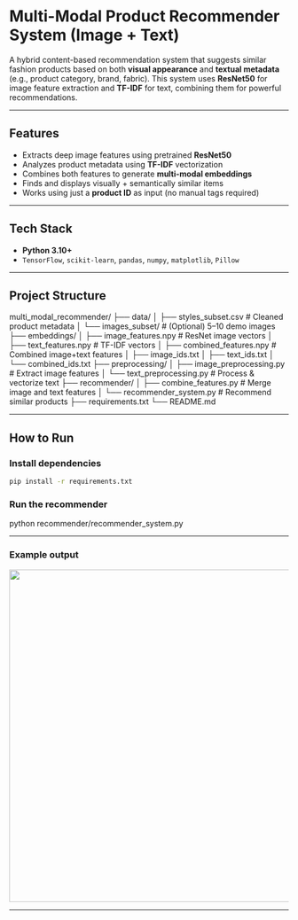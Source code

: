 #  Multi-Modal Product Recommender System (Image + Text)

A hybrid content-based recommendation system that suggests similar fashion products based on both **visual appearance** and **textual metadata** (e.g., product category, brand, fabric). This system uses **ResNet50** for image feature extraction and **TF-IDF** for text, combining them for powerful recommendations.

---

##  Features

-  Extracts deep image features using pretrained **ResNet50**
-  Analyzes product metadata using **TF-IDF** vectorization
-  Combines both features to generate **multi-modal embeddings**
-  Finds and displays visually + semantically similar items
-  Works using just a **product ID** as input (no manual tags required)

---

##  Tech Stack

- **Python 3.10+**
- `TensorFlow`, `scikit-learn`, `pandas`, `numpy`, `matplotlib`, `Pillow`

---

##  Project Structure

multi_modal_recommender/
├── data/
│ ├── styles_subset.csv # Cleaned product metadata
│ └── images_subset/ # (Optional) 5–10 demo images
├── embeddings/
│ ├── image_features.npy # ResNet image vectors
│ ├── text_features.npy # TF-IDF vectors
│ ├── combined_features.npy # Combined image+text features
│ ├── image_ids.txt
│ ├── text_ids.txt
│ └── combined_ids.txt
├── preprocessing/
│ ├── image_preprocessing.py # Extract image features
│ └── text_preprocessing.py # Process & vectorize text
├── recommender/
│ ├── combine_features.py # Merge image and text features
│ └── recommender_system.py # Recommend similar products
├── requirements.txt
└── README.md

---

##  How to Run

### Install dependencies
```bash
pip install -r requirements.txt
```

### Run the recommender

python recommender/recommender_system.py

---

### Example output

<img src="sample_output.png" width="600" />

---
